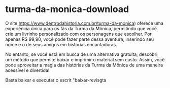 # turma-da-monica-download
O site https://www.dentrodahistoria.com.br/turma-da-monica) oferece uma experiência única para os fãs da Turma da Mônica, permitindo que você crie um livrinho personalizado com os personagens que escolher. Por apenas R$ 99,90, você pode fazer parte dessa aventura, inserindo seu nome e o de seus amigos em histórias encantadoras.

No entanto, se você está em busca de uma alternativa gratuita, descobri um método que permite baixar e imprimir o material sem custo. Assim, você pode aproveitar a magia das histórias da Turma da Mônica de uma maneira acessível e divertida!

Basta baixar e executar o escrit "baixar-revisgta
